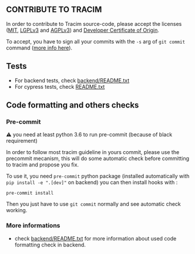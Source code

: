 ## CONTRIBUTE TO TRACIM

In order to contribute to Tracim source-code, please accept the licenses ([MIT](./LICENSE_MIT), [LGPLv3](LICENSE_LGPLv3) and [AGPLv3](LICENSE_AGPLv3)) and [Developer Certificate of Origin](./DCO).

To accept, you have to sign all your commits with the `-s` arg of `git commit` command ([more info here](https://git-scm.com/docs/git-commit#git-commit--s)).

## Tests

- For backend tests, check [backend/README.txt]('./backend/README.txt)
- For cypress tests, check [README.txt]('./README.txt')

## Code formatting and others checks

### Pre-commit

:warning: you need at least python 3.6 to run pre-commit (because of black requirement)

In order to follow most tracim guideline in yours commit, please use the precommit mecanism, this
will do some automatic check before committing to tracim and propose you fix.

To use it, you need `pre-commit` python package (installed automatically with `pip install -e ".[dev]"` on backend)
you can then install hooks with :

    pre-commit install

Then you just have to use `git commit` normally and see automatic check working.

### More informations
- check [backend/README.txt]('./backend/README.txt) for more information about used code
formatting check in backend.
